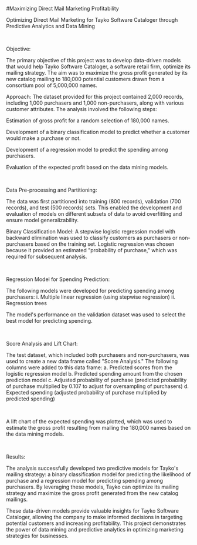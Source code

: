 #Maximizing Direct Mail Marketing Profitability

Optimizing Direct Mail Marketing for Tayko Software Cataloger through Predictive Analytics and Data Mining

​

Objective:

The primary objective of this project was to develop data-driven models that would help Tayko Software Cataloger, a software retail firm, optimize its mailing strategy. The aim was to maximize the gross profit generated by its new catalog mailing to 180,000 potential customers drawn from a consortium pool of 5,000,000 names.

Approach: The dataset provided for this project contained 2,000 records, including 1,000 purchasers and 1,000 non-purchasers, along with various customer attributes. The analysis involved the following steps:

Estimation of gross profit for a random selection of 180,000 names.

Development of a binary classification model to predict whether a customer would make a purchase or not.

Development of a regression model to predict the spending among purchasers.

Evaluation of the expected profit based on the data mining models.

​​

Data Pre-processing and Partitioning:

The data was first partitioned into training (800 records), validation (700 records), and test (500 records) sets. This enabled the development and evaluation of models on different subsets of data to avoid overfitting and ensure model generalizability.

Binary Classification Model: A stepwise logistic regression model with backward elimination was used to classify customers as purchasers or non-purchasers based on the training set. Logistic regression was chosen because it provided an estimated "probability of purchase," which was required for subsequent analysis.

​

Regression Model for Spending Prediction:

The following models were developed for predicting spending among purchasers: i. Multiple linear regression (using stepwise regression) ii. Regression trees

The model's performance on the validation dataset was used to select the best model for predicting spending.

​

Score Analysis and Lift Chart:

The test dataset, which included both purchasers and non-purchasers, was used to create a new data frame called "Score Analysis." The following columns were added to this data frame: a. Predicted scores from the logistic regression model b. Predicted spending amount from the chosen prediction model c. Adjusted probability of purchase (predicted probability of purchase multiplied by 0.107 to adjust for oversampling of purchasers) d. Expected spending (adjusted probability of purchase multiplied by predicted spending)

​

A lift chart of the expected spending was plotted, which was used to estimate the gross profit resulting from mailing the 180,000 names based on the data mining models.

​

Results:

The analysis successfully developed two predictive models for Tayko's mailing strategy: a binary classification model for predicting the likelihood of purchase and a regression model for predicting spending among purchasers. By leveraging these models, Tayko can optimize its mailing strategy and maximize the gross profit generated from the new catalog mailings.

These data-driven models provide valuable insights for Tayko Software Cataloger, allowing the company to make informed decisions in targeting potential customers and increasing profitability. This project demonstrates the power of data mining and predictive analytics in optimizing marketing strategies for businesses.
